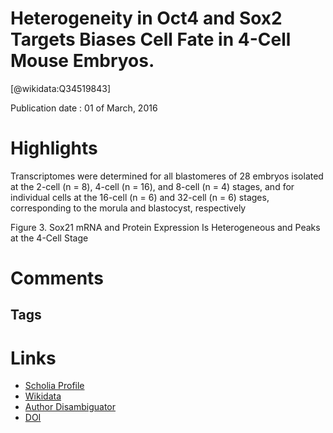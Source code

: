 
Heterogeneity in Oct4 and Sox2 Targets Biases Cell Fate in 4-Cell Mouse Embryos.
================================================================================
  
  [@wikidata:Q34519843]  
  
Publication date : 01 of March, 2016  

# Highlights

Transcriptomes were determined for all blastomeres of 28 embryos isolated at the 2-cell (n = 8), 4-cell (n = 16),
and 8-cell (n = 4) stages, and for individual cells at the 16-cell
(n = 6) and 32-cell (n = 6) stages, corresponding to the morula
and blastocyst, respectively

Figure 3. Sox21 mRNA and Protein Expression Is Heterogeneous and Peaks at the 4-Cell Stage

# Comments

## Tags

# Links
  
 * [Scholia Profile](https://scholia.toolforge.org/work/Q34519843)  
 * [Wikidata](https://www.wikidata.org/wiki/Q34519843)  
 * [Author Disambiguator](https://author-disambiguator.toolforge.org/work_item_oauth.php?id=Q34519843&batch_id=&match=1&author_list_id=&doit=Get+author+links+for+work)  
 * [DOI](https://doi.org/10.1016/J.CELL.2016.01.047)  
